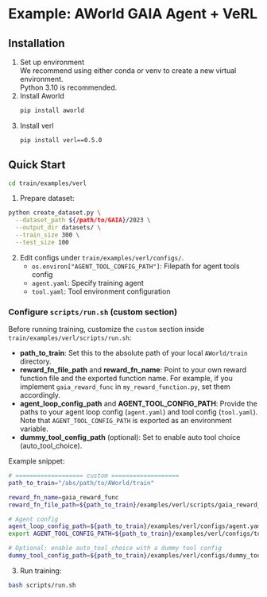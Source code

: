 # Example: AWorld GAIA Agent + VeRL

## Installation
1) Set up environment \
    We recommend using either conda or venv to create a new virtual environment. \
    Python 3.10 is recommended.
2) Install Aworld
    ```bash
    pip install aworld
    ```
3) Install verl
    ```bash
    pip install verl==0.5.0
    ```

## Quick Start
```bash
cd train/examples/verl
```
1) Prepare dataset:
```bash
python create_dataset.py \
  --dataset_path ${/path/to/GAIA}/2023 \
  --output_dir datasets/ \
  --train_size 300 \
  --test_size 100
```
2) Edit configs under `train/examples/verl/configs/`.
    - `os.environ["AGENT_TOOL_CONFIG_PATH"]`: Filepath for agent tools config
    - `agent.yaml`: Specify training agent
    - `tool.yaml`: Tool environment configuration
   
### Configure `scripts/run.sh` (custom section)

Before running training, customize the `custom` section inside `train/examples/verl/scripts/run.sh`:
- **path_to_train**: Set this to the absolute path of your local `AWorld/train` directory.
- **reward_fn_file_path** and **reward_fn_name**: Point to your own reward function file and the exported function name. For example, if you implement `gaia_reward_func` in `my_reward_function.py`, set them accordingly.
- **agent_loop_config_path** and **AGENT_TOOL_CONFIG_PATH**: Provide the paths to your agent loop config (`agent.yaml`) and tool config (`tool.yaml`). Note that `AGENT_TOOL_CONFIG_PATH` is exported as an environment variable.
- **dummy_tool_config_path** (optional): Set to enable auto tool choice (auto_tool_choice).

Example snippet:
```bash
# =================== custom ===================
path_to_train="/abs/path/to/AWorld/train"

reward_fn_name=gaia_reward_func
reward_fn_file_path=${path_to_train}/examples/verl/scripts/gaia_reward_function.py

# Agent config
agent_loop_config_path=${path_to_train}/examples/verl/configs/agent.yaml
export AGENT_TOOL_CONFIG_PATH=${path_to_train}/examples/verl/configs/tool.yaml

# Optional: enable auto_tool_choice with a dummy tool config
dummy_tool_config_path=${path_to_train}/examples/verl/configs/dummy_tool_config.yaml
```
3) Run training:
```bash
bash scripts/run.sh
```
